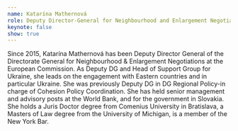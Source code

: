 ```yaml
---
name: Katarína Mathernová
role: Deputy Director-General for Neighbourhood and Enlargement Negotiations (European Commission)
keynote: false
show: true
---
```


Since 2015, Katarína Mathernová has been Deputy Director General of the Directorate General for Neighbourhood &amp; Enlargement Negotiations at the European Commission. As Deputy DG and Head of Support Group for Ukraine, she leads on the engagement with Eastern countries and in particular Ukraine. She was previously Deputy DG in DG Regional Policy-in charge of Cohesion Policy Coordination.
She has held senior management and advisory posts at the World Bank, and for the government in Slovakia.
She holds a Juris Doctor degree from Comenius University in Bratislava, a Masters of Law degree from the University of Michigan, is a member of the New York Bar.